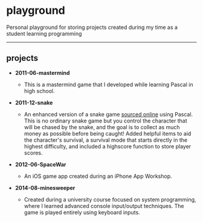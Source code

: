# playground
Personal playground for storing projects created during my time as a student learning programming

---
## projects
- **2011-06-mastermind**
  - This is a mastermind game that I developed while learning Pascal in high school.

- **2011-12-snake**
  - An enhanced version of a snake game [sourced online](https://pascal.sources.ru/gamestxt/turbogam.htm) using Pascal. This is no ordinary snake game but you control the character that will be chased by the snake, and the goal is to collect as much money as possible before being caught! Added helpful items to aid the character's survival, a survival mode that starts directly in the highest difficulty, and included a highscore function to store player scores.

- **2012-06-SpaceWar**
  - An iOS game app created during an iPhone App Workshop.

- **2014-08-minesweeper**
  - Created during a university course focused on system programming, where I learned advanced console input/output techniques. The game is played entirely using keyboard inputs.
